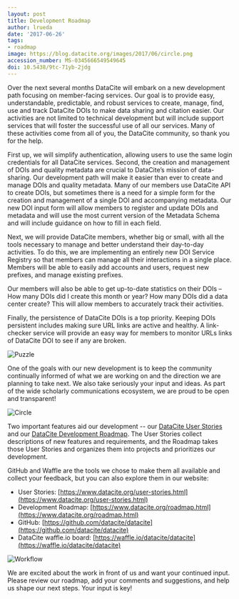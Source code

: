```yaml
---
layout: post
title: Development Roadmap
author: lrueda
date: '2017-06-26'
tags:
- roadmap
image: https://blog.datacite.org/images/2017/06/circle.png
accession_number: MS-0345666549549645
doi: 10.5438/9tc-71yb-2jdg
---
```

Over the next several months DataCite will embark on a new development path focusing on member-facing services. Our goal is to provide easy, understandable, predictable, and robust services to create, manage, find, use and track DataCite DOIs to make data sharing and citation easier. Our activities are not limited to technical development but will include support services that will foster the successful use of all our services. Many of these activities come from all of you, the DataCite community, so thank you for the help.

First up, we will simplify authentication, allowing users to use the same login credentials for all DataCite services. Second, the creation and management of DOIs and quality metadata are crucial to DataCite’s mission of data-sharing. Our development path will make it easier than ever to create and manage DOIs and quality metadata. Many of our members use DataCite API to create DOIs, but sometimes there is a need for a simple form for the creation and management of a single DOI and accompanying metadata. Our new DOI input form will allow members to register and update DOIs and metadata and will use the most current version of the Metadata Schema and will include guidance on how to fill in each field.

Next, we will provide DataCite members, whether big or small, with all the tools necessary to manage and better understand their day-to-day activities. To do this, we are implementing an entirely new DOI Service Registry so that members can manage all their interactions in a single place. Members will be able to easily add accounts and users, request new prefixes, and manage existing prefixes.

Our members will also be able to get up-to-date statistics on their DOIs – How many DOIs did I create this month or year? How many DOIs did a data center create? This will allow members to accurately track their activities.

Finally, the persistence of DataCite DOIs is a top priority. Keeping DOIs persistent includes making sure URL links are active and healthy.  A link-checker service will provide an easy way for members to monitor URLs links of DataCite DOI to see if any are broken.

![Puzzle](/images/2017/06/puzzle.svg)

One of the goals with our new development is to keep the community continually informed of what we are working on and the direction we are planning to take next. We also take seriously your input and ideas. As part of the wide scholarly communications ecosystem, we are proud to be open and transparent!

![Circle](/images/2017/06/circle.svg)

Two important features aid our development -- our [DataCite User Stories](https://www.datacite.org/user-stories.html) and our [DataCite Development Roadmap](https://www.datacite.org/roadmap.html). The User Stories collect descriptions of new features and requirements, and the Roadmap takes those User Stories and organizes them into projects and prioritizes our development.

GitHub and Waffle are the tools we chose to make them all available and collect your feedback, but you can also explore them in our website:

* User Stories: [https://www.datacite.org/user-stories.html](https://www.datacite.org/user-stories.html)
* Development Roadmap: [https://www.datacite.org/roadmap.html](https://www.datacite.org/roadmap.html)
* GitHub: [https://github.com/datacite/datacite](https://github.com/datacite/datacite)
* DataCite waffle.io board: [https://waffle.io/datacite/datacite](https://waffle.io/datacite/datacite)

![Workflow](/images/2017/06/workflow.png)

We are excited about the work in front of us and want your continued input. Please review our roadmap, add your comments and suggestions, and help us shape our next steps. Your input is key!
